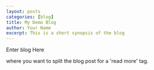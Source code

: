 ```yaml
---
layout: posts
categories: [blog]
title: My Demo Blog
author: Your Name
excerpt: This is a short synopsis of the blog
---
```



Enter blog Here

<!--break--> where you want to split the blog post for a 'read more' tag.


